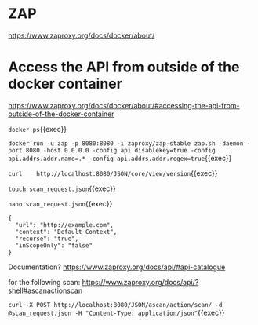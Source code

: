 # ZAP


https://www.zaproxy.org/docs/docker/about/


# Access the API from outside of the docker container

https://www.zaproxy.org/docs/docker/about/#accessing-the-api-from-outside-of-the-docker-container

`docker ps`{{exec}}


`docker run -u zap -p 8080:8080 -i zaproxy/zap-stable zap.sh -daemon -port 8080 -host 0.0.0.0 -config api.disablekey=true -config api.addrs.addr.name=.* -config api.addrs.addr.regex=true`{{exec}}

`curl    http://localhost:8080/JSON/core/view/version`{{exec}}


`touch scan_request.json`{{exec}}

`nano scan_request.json`{{exec}}

```
{
  "url": "http://example.com",
  "context": "Default Context",
  "recurse": "true",
  "inScopeOnly": "false"
}
```


Documentation? https://www.zaproxy.org/docs/api/#api-catalogue

for the following scan: https://www.zaproxy.org/docs/api/?shell#ascanactionscan

`curl -X POST http://localhost:8080/JSON/ascan/action/scan/ -d @scan_request.json -H "Content-Type: application/json"`{{exec}}
